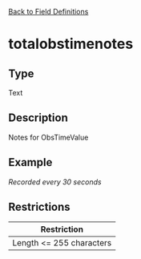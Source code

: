 [Back to Field Definitions](../../field_definition_overview)
# totalobstimenotes

## Type
Text

## Description


Notes for ObsTimeValue
## Example
*Recorded every 30 seconds*

## Restrictions
| Restriction |
| :---------: |
| Length <= 255 characters |

